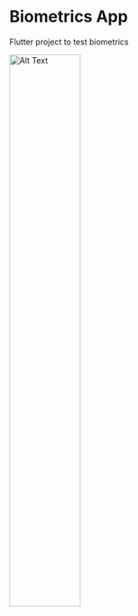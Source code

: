 # Biometrics App

Flutter project to test biometrics

<img src="https://github.com/user-attachments/assets/8fc5c7a0-9817-4b9c-8be6-fc8ff82adf98" alt="Alt Text" height="50%" width="50%">
